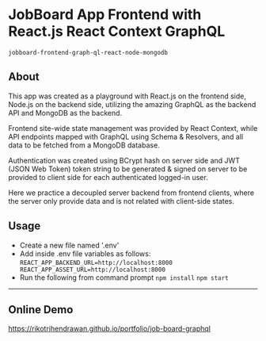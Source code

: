 # JobBoard App Frontend with React.js React Context GraphQL

`jobboard-frontend-graph-ql-react-node-mongodb`

## About

This app was created as a playground with React.js on the frontend side, Node.js on the backend side, utilizing the amazing GraphQL as the backend API and MongoDB as the backend.

Frontend site-wide state management was provided by React Context, while API endpoints mapped with GraphQL using Schema & Resolvers, and all data to be fetched from a MongoDB database.

Authentication was created using BCrypt hash on server side and JWT (JSON Web Token) token string to be generated & signed on server to be provided to client side for each authenticated logged-in user.

Here we practice a decoupled server backend from frontend clients, where the server only provide data and is not related with client-side states.

## Usage
- Create a new file named '.env'
- Add inside .env file variables as follows:
`REACT_APP_BACKEND_URL=http://localhost:8000
REACT_APP_ASSET_URL=http://localhost:8000`
- Run the following from command prompt
`npm install`
`npm start`

----------------
## Online Demo
<https://rikotrihendrawan.github.io/portfolio/job-board-graphql>
